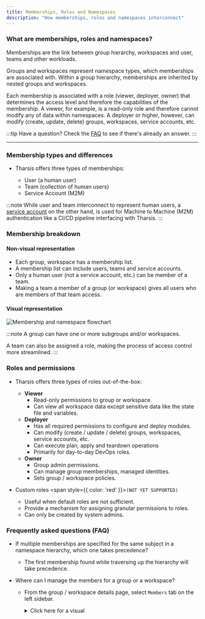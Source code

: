 ```yaml
---
title: Memberships, Roles and Namespaces
description: "How memberships, roles and namespaces interconnect"
---
```


### What are memberships, roles and namespaces?

Memberships are the link between group hierarchy, workspaces and user, teams and other workloads.

Groups and workspaces represent namespace types, which memberships are associated with. Within a group hierarchy, memberships are inherited by nested groups and workspaces.

Each membership is associated with a role (viewer, deployer, owner) that determines the access level and therefore the capabilities of the membership. A viewer, for example, is a read-only role and therefore cannot modify any of data within namespaces. A deployer or higher, however, can modify (create, update, delete) groups, workspaces, service accounts, etc.

:::tip Have a question?
Check the [FAQ](#frequently-asked-questions-faq) to see if there's already an answer.
:::

---

### Membership types and differences

- Tharsis offers three types of memberships:

  - User (a human user)
  - Team (collection of human users)
  - Service Account (M2M)

:::note
While user and team interconnect to represent human users, a [service account](./service_accounts.md#what-are-service-accounts) on the other hand, is used for Machine to Machine (M2M) authentication like a CI/CD pipeline interfacing with Tharsis.
:::

### Membership breakdown

#### Non-visual representation

- Each group, workspace has a membership list.
- A membership list can include users, teams and service accounts.
- Only a human user (not a service account, etc.) can be member of a team.
- Making a team a member of a group (or workspace) gives all users who are members of that team access.

#### Visual representation

![Membership and namespace flowchart](/img/memberships/flowchart.png "Memberships and namespaces")

:::note
A group can have one or more subgroups and/or workspaces.

A team can also be assigned a role, making the process of access control more streamlined.
:::

### Roles and permissions

- Tharsis offers three types of roles out-of-the-box:

  - **Viewer**
    - Read-only permissions to group or workspace.
    - Can view all workspace data except sensitive data like the state file and variables.
  - **Deployer**
    - Has all required permissions to configure and deploy modules.
    - Can modify (create / update / delete) groups, workspaces, service accounts, etc.
    - Can execute plan, apply and teardown operations
    - Primarily for day-to-day DevOps roles.
  - **Owner**
    - Group admin permissions.
    - Can manage group memberships, managed identities.
    - Sets group / workspace policies.

- Custom roles <span style={{ color: 'red' }}>`(NOT YET SUPPORTED)`</span>

  - Useful when default roles are not sufficient.
  - Provide a mechanism for assigning granular permissions to roles.
  - Can only be created by system admins.

### Frequently asked questions (FAQ)

- If multiple memberships are specified for the same subject in a namespace hierarchy, which one takes precedence?

  - The first membership found while traversing up the hierarchy will take precedence.

- Where can I manage the members for a group or a workspace?

  - From the group / workspace details page, select `Members` tab on the left sidebar.
    <details><summary>Click here for a visual</summary>

    ![Screenshot of the Tharsis UI showing members page](/img/memberships/members.png "Members")

    </details>
